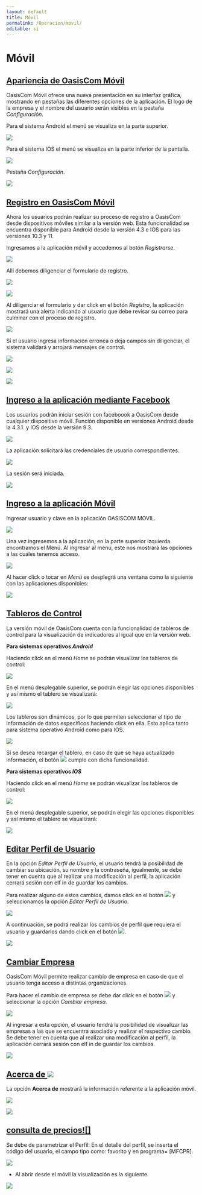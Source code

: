 ```yaml
---
layout: default
title: Móvil
permalink: /Operacion/movil/
editable: si
---
```


# Móvil

## [Apariencia de OasisCom Móvil](http://docs.oasiscom.com/Operacion/movil/#apariencia-de-oasiscom-móvil)

OasisCom Móvil ofrece una nueva presentación en su interfaz gráfica, mostrando en pestañas las diferentes opciones de la aplicación. El logo de la empresa y el nombre del usuario serán visibles en la pestaña _Configuración_.  

Para el sistema Android el menú se visualiza en la parte superior.  

![](movil21.png)

Para el sistema IOS el menú se visualiza en la parte inferior de la pantalla.  

![](movil22.png)

Pestaña _Configuración_.  

![](movil23.png)


## [Registro en OasisCom Móvil](http://docs.oasiscom.com/Operacion/movil/#registro-en-oasiscom-móvil)

Ahora los usuarios podrán realizar su proceso de registro a OasisCom desde dispositivos móviles similar a la versión web. Esta funcionalidad se encuentra disponible para Android desde la versión 4.3 e IOS para las versiones 10.3 y 11.  

Ingresamos a la aplicación móvil y accedemos al botón _Registrarse_.  

![](registro.png)

Allí debemos diligenciar el formulario de registro.  

![](registro1.png)

![](registro2.png)

Al diligenciar el formulario y dar click en el botón _Registro_, la aplicación mostrará una alerta indicando al usuario que debe revisar su correo para culminar con el proceso de registro.  

![](registro3.png)

Si el usuario ingresa información erronea o deja campos sin diligenciar, el sistema validará y arrojará mensajes de control.  

![](registro4.png)

![](registro5.png)

![](registro6.png)

## [Ingreso a la aplicación mediante Facebook](http://docs.oasiscom.com/Operacion/movil/#ingreso-a-la-aplicación-mediante-facebook)

Los usuarios podrán iniciar sesión con faceboook a OasisCom desde cualquier dispositivo móvil. Función disponible en versiones Android desde la 4.3.1. y IOS desde la versión 9.3.  

![](movil18.png)

La aplicación solicitará las credenciales de usuario correspondientes.  

![](movil19.png)

La sesión será iniciada.  

![](movil20.png)


## [Ingreso a la aplicación Móvil](http://docs.oasiscom.com/Operacion/movil/#ingreso-a-la-aplicación-móvil)

Ingresar usuario y clave en la aplicación OASISCOM MOVIL.

![](movil.png)

Una vez ingresemos a la aplicación, en la parte superior izquierda encontramos el Menú. Al ingresar al menú, este nos mostrará las opciones a las cuales tenemos acceso.  

![](movil1.png)

Al hacer click o tocar en _Menú_ se desplegrá una ventana como la siguiente con las aplicaciones disponibles:  

![](movil2.png)

## [Tableros de Control](http://docs.oasiscom.com/Operacion/movil/#tableros-de-control)

La versión móvil de OasisCom cuenta con la funcionalidad de tableros de control para la visualización de indicadores al igual que en la versión web.  

**Para sistemas operativos _Android_**

Haciendo click en el menú _Home_ se podrán visualizar los tableros de control:  

![](tablero.png)

En el menú desplegable superior, se podrán elegir las opciones disponibles y así mismo el tablero se visualizará:  

![](tablero1.png)

Los tableros son dinámicos, por lo que permiten seleccionar el tipo de información de datos específicos haciendo click en ella. Esto aplica tanto para sistema operativo Android como para IOS.  

![](tablero2.png)

Si se desea recargar el tablero, en caso de que se haya actualizado información, el botón ![](carga.png) cumple con dicha funcionalidad.  

**Para sistemas operativos _IOS_**

Haciendo click en el menú _Home_ se podrán visualizar los tableros de control:  

![](tablero3.png)

En el menú desplegable superior, se podrán elegir las opciones disponibles y así mismo el tablero se visualizará:  

![](tablero4.png)










## [Editar Perfil de Usuario](http://docs.oasiscom.com/Operacion/movil/movil#editar-perfil-de-usuario)

En la opción _Editar Perfil de Usuario_, el usuario tendrá la posibilidad de cambiar su ubicación, su nombre y la contraseña, igualmente, se debe tener en cuenta que al realizar una modificación al perfil, la aplicación cerrará sesión con elf in de guardar los cambios.  

Para realizar alguno de estos cambios, damos click en el botón ![](configuracion.png) y seleccionamos la opción _Editar Perfil de Usuario_.  

![](movil14.png)

A continuación, se podrá realizar los cambios de perfil que requiera el usuario y guardarlos dando click en el botón ![](guardar.png).  

![](movil15.png)

## [Cambiar Empresa](http://docs.oasiscom.com/Operacion/#cambiar-empresa)

OasisCom Móvil permite realizar cambio de empresa en caso de que el usuario tenga acceso a distintas organizaciones.  

Para hacer el cambio de empresa se debe dar click en el botón ![](configuracion.png) y seleccionar la opción _Cambiar empresa_.  

![](movil12.png)

Al ingresar a esta opción, el usuario tendrá la posibilidad de visualizar las empresas a las que se encuentra asociado y realizar el respectivo cambio. Se debe tener en cuenta que al realizar una modificación al perfil, la aplicación cerrará sesión con elf in de guardar los cambios.  

![](movil13.png)


## [Acerca de ![](acerca.png)](http://docs.oasiscom.com/Operacion/movil/#acerca-de)

La opción **Acerca de** mostrará la información referente a la aplicación móvil.  

![](movil17.png)

![](movil16.png)  

## [consulta de precios![]](http://docs.oasiscom.com/Operacion/movil/#consulta-de-precios)  

Se debe de parametrizar el Perfil:
En el detalle del perfil, se inserta el código del usuario, el campo tipo como: favorito y en programa= [MFCPR].  

![](movil33.png)  

* Al abrir desde el móvil la visualización es la siguiente.  

![](movil34.png)  






